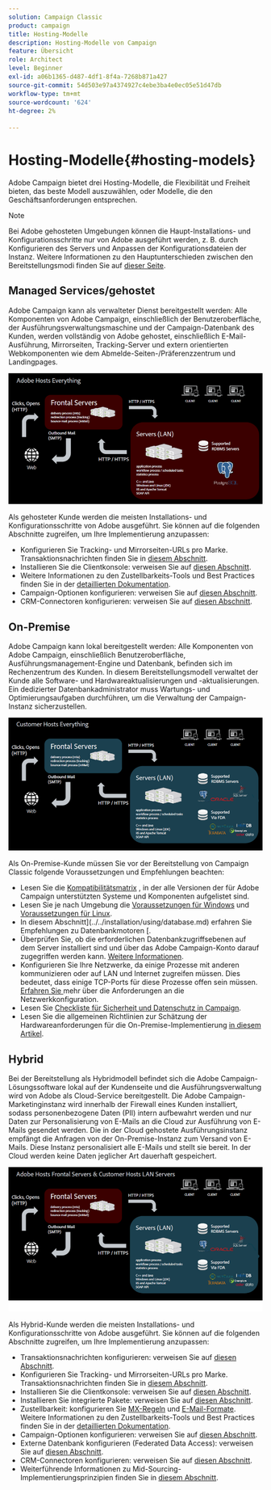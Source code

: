 ```yaml
---
solution: Campaign Classic
product: campaign
title: Hosting-Modelle
description: Hosting-Modelle von Campaign
feature: Übersicht
role: Architect
level: Beginner
exl-id: a06b1365-d487-4df1-8f4a-7268b871a427
source-git-commit: 54d503e97a4374927c4ebe3ba4e0ec05e51d47db
workflow-type: tm+mt
source-wordcount: '624'
ht-degree: 2%

---
```


# Hosting-Modelle{#hosting-models}

Adobe Campaign bietet drei Hosting-Modelle, die Flexibilität und Freiheit bieten, das beste Modell auszuwählen, oder Modelle, die den Geschäftsanforderungen entsprechen.

>[!NOTE]
>
>Bei Adobe gehosteten Umgebungen können die Haupt-Installations- und Konfigurationsschritte nur von Adobe ausgeführt werden, z. B. durch Konfigurieren des Servers und Anpassen der Konfigurationsdateien der Instanz. Weitere Informationen zu den Hauptunterschieden zwischen den Bereitstellungsmodi finden Sie auf [dieser Seite](../../installation/using/capability-matrix.md).

## Managed Services/gehostet

Adobe Campaign kann als verwalteter Dienst bereitgestellt werden: Alle Komponenten von Adobe Campaign, einschließlich der Benutzeroberfläche, der Ausführungsverwaltungsmaschine und der Campaign-Datenbank des Kunden, werden vollständig von Adobe gehostet, einschließlich E-Mail-Ausführung, Mirrorseiten, Tracking-Server und extern orientierten Webkomponenten wie dem Abmelde-Seiten-/Präferenzzentrum und Landingpages.

![](assets/deployment_hosted.png)

Als gehosteter Kunde werden die meisten Installations- und Konfigurationsschritte von Adobe ausgeführt. Sie können auf die folgenden Abschnitte zugreifen, um Ihre Implementierung anzupassen:

* Konfigurieren Sie Tracking- und Mirrorseiten-URLs pro Marke. Transaktionsnachrichten finden Sie in [diesem Abschnitt](../../message-center/using/additional-configurations.md#configuring-multibranding).
* Installieren Sie die Clientkonsole: verweisen Sie auf [diesen Abschnitt](../../installation/using/installing-the-client-console.md).
* Weitere Informationen zu den Zustellbarkeits-Tools und Best Practices finden Sie in der [detaillierten Dokumentation](../../delivery/using/about-deliverability.md).
* Campaign-Optionen konfigurieren: verweisen Sie auf [diesen Abschnitt](../../installation/using/configuring-campaign-options.md).
* CRM-Connectoren konfigurieren: verweisen Sie auf [diesen Abschnitt](../../platform/using/crm-connectors.md).

## On-Premise

Adobe Campaign kann lokal bereitgestellt werden: Alle Komponenten von Adobe Campaign, einschließlich Benutzeroberfläche, Ausführungsmanagement-Engine und Datenbank, befinden sich im Rechenzentrum des Kunden. In diesem Bereitstellungsmodell verwaltet der Kunde alle Software- und Hardwareaktualisierungen und -aktualisierungen. Ein dedizierter Datenbankadministrator muss Wartungs- und Optimierungsaufgaben durchführen, um die Verwaltung der Campaign-Instanz sicherzustellen.

![](assets/deployment_onpremise.png)

Als On-Premise-Kunde müssen Sie vor der Bereitstellung von Campaign Classic folgende Voraussetzungen und Empfehlungen beachten:

* Lesen Sie die [Kompatibilitätsmatrix](../../rn/using/compatibility-matrix.md) , in der alle Versionen der für Adobe Campaign unterstützten Systeme und Komponenten aufgelistet sind.
* Lesen Sie je nach Umgebung die [Voraussetzungen für Windows](../../installation/using/prerequisites-of-campaign-installation-in-windows.md) und [Voraussetzungen für Linux](../../installation/using/prerequisites-of-campaign-installation-in-linux.md).
* In diesem Abschnitt](../../installation/using/database.md) erfahren Sie Empfehlungen zu Datenbankmotoren [.
* Überprüfen Sie, ob die erforderlichen Datenbankzugriffsebenen auf dem Server installiert sind und über das Adobe Campaign-Konto darauf zugegriffen werden kann. [Weitere Informationen](../../installation/using/application-server.md).
* Konfigurieren Sie Ihre Netzwerke, da einige Prozesse mit anderen kommunizieren oder auf LAN und Internet zugreifen müssen. Dies bedeutet, dass einige TCP-Ports für diese Prozesse offen sein müssen. [Erfahren Sie ](../../installation/using/network-configuration.md) mehr über die Anforderungen an die Netzwerkkonfiguration.
* Lesen Sie [Checkliste für Sicherheit und Datenschutz in Campaign](https://helpx.adobe.com/de/campaign/kb/acc-security.html).
* Lesen Sie die allgemeinen Richtlinien zur Schätzung der Hardwareanforderungen für die On-Premise-Implementierung [in diesem Artikel](https://helpx.adobe.com/de/campaign/kb/hardware-sizing-guide.html).

## Hybrid

Bei der Bereitstellung als Hybridmodell befindet sich die Adobe Campaign-Lösungssoftware lokal auf der Kundenseite und die Ausführungsverwaltung wird von Adobe als Cloud-Service bereitgestellt. Die Adobe Campaign-Marketinginstanz wird innerhalb der Firewall eines Kunden installiert, sodass personenbezogene Daten (PII) intern aufbewahrt werden und nur Daten zur Personalisierung von E-Mails an die Cloud zur Ausführung von E-Mails gesendet werden. Die in der Cloud gehostete Ausführungsinstanz empfängt die Anfragen von der On-Premise-Instanz zum Versand von E-Mails. Diese Instanz personalisiert alle E-Mails und stellt sie bereit. In der Cloud werden keine Daten jeglicher Art dauerhaft gespeichert.

![](assets/deployment_hybrid.png)

Als Hybrid-Kunde werden die meisten Installations- und Konfigurationsschritte von Adobe ausgeführt. Sie können auf die folgenden Abschnitte zugreifen, um Ihre Implementierung anzupassen:

* Transaktionsnachrichten konfigurieren: verweisen Sie auf [diesen Abschnitt](../../message-center/using/transactional-messaging-architecture.md).
* Konfigurieren Sie Tracking- und Mirrorseiten-URLs pro Marke. Transaktionsnachrichten finden Sie in [diesem Abschnitt](../../message-center/using/additional-configurations.md#configuring-multibranding).
* Installieren Sie die Clientkonsole: verweisen Sie auf [diesen Abschnitt](../../installation/using/installing-the-client-console.md).
* Installieren Sie integrierte Pakete: verweisen Sie auf [diesen Abschnitt](../../installation/using/installing-campaign-standard-packages.md).
* Zustellbarkeit: konfigurieren Sie [MX-Regeln](../../installation/using/email-deliverability.md#mx-configuration) und [E-Mail-Formate](../../installation/using/email-deliverability.md#managing-email-formats). Weitere Informationen zu den Zustellbarkeits-Tools und Best Practices finden Sie in der [detaillierten Dokumentation](../../delivery/using/about-deliverability.md).
* Campaign-Optionen konfigurieren: verweisen Sie auf [diesen Abschnitt](../../installation/using/configuring-campaign-options.md).
* Externe Datenbank konfigurieren (Federated Data Access): verweisen Sie auf [diesen Abschnitt](../../installation/using/about-fda.md).
* CRM-Connectoren konfigurieren: verweisen Sie auf [diesen Abschnitt](../../platform/using/crm-connectors.md).
* Weiterführende Informationen zu Mid-Sourcing-Implementierungsprinzipien finden Sie in [diesem Abschnitt](../../installation/using/mid-sourcing-deployment.md).
